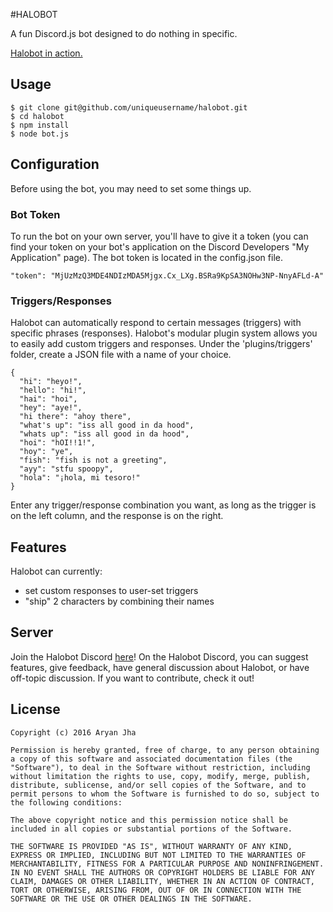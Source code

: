 #HALOBOT

A fun Discord.js bot designed to do nothing in specific.

[Halobot in action.](http://i.imgur.com/DW4B66c.png)

## Usage

    $ git clone git@github.com/uniqueusername/halobot.git
    $ cd halobot
    $ npm install
    $ node bot.js

## Configuration

Before using the bot, you may need to set some things up.

### Bot Token

To run the bot on your own server, you'll have to give it a token (you can find your token on your bot's application on the Discord Developers "My Application" page).
The bot token is located in the config.json file.

    "token": "MjUzMzQ3MDE4NDIzMDA5Mjgx.Cx_LXg.BSRa9KpSA3NOHw3NP-NnyAFLd-A"

### Triggers/Responses

Halobot can automatically respond to certain messages (triggers) with specific phrases (responses). Halobot's modular plugin system allows you to easily add custom triggers and responses.
Under the 'plugins/triggers' folder, create a JSON file with a name of your choice.

    {
      "hi": "heyo!",
      "hello": "hi!",
      "hai": "hoi",
      "hey": "aye!",
      "hi there": "ahoy there",
      "what's up": "iss all good in da hood",
      "whats up": "iss all good in da hood",
      "hoi": "hOI!!1!",
      "hoy": "ye",
      "fish": "fish is not a greeting",
      "ayy": "stfu spoopy",
      "hola": "¡hola, mi tesoro!"
    }

Enter any trigger/response combination you want, as long as the trigger is on the left column, and the response is on the right.

## Features

Halobot can currently:
- set custom responses to user-set triggers
- "ship" 2 characters by combining their names

## Server

Join the Halobot Discord [here](https://discord.gg/dvnCCh7)!
On the Halobot Discord, you can suggest features, give feedback, have general discussion about Halobot, or have off-topic discussion.
If you want to contribute, check it out!

## License

    Copyright (c) 2016 Aryan Jha

    Permission is hereby granted, free of charge, to any person obtaining a copy of this software and associated documentation files (the "Software"), to deal in the Software without restriction, including without limitation the rights to use, copy, modify, merge, publish, distribute, sublicense, and/or sell copies of the Software, and to permit persons to whom the Software is furnished to do so, subject to the following conditions:

    The above copyright notice and this permission notice shall be included in all copies or substantial portions of the Software.

    THE SOFTWARE IS PROVIDED "AS IS", WITHOUT WARRANTY OF ANY KIND, EXPRESS OR IMPLIED, INCLUDING BUT NOT LIMITED TO THE WARRANTIES OF MERCHANTABILITY, FITNESS FOR A PARTICULAR PURPOSE AND NONINFRINGEMENT. IN NO EVENT SHALL THE AUTHORS OR COPYRIGHT HOLDERS BE LIABLE FOR ANY CLAIM, DAMAGES OR OTHER LIABILITY, WHETHER IN AN ACTION OF CONTRACT, TORT OR OTHERWISE, ARISING FROM, OUT OF OR IN CONNECTION WITH THE SOFTWARE OR THE USE OR OTHER DEALINGS IN THE SOFTWARE.
